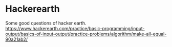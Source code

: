 # Hackerearth
Some good questions of hacker earth.
https://www.hackerearth.com/practice/basic-programming/input-output/basics-of-input-output/practice-problems/algorithm/make-all-equal-90a21ab2/
